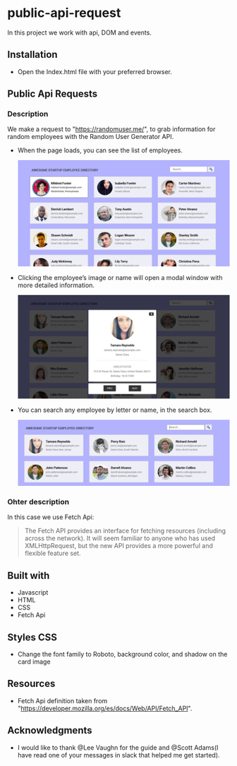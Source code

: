 # public-api-request

In this project we work with api, DOM and events.

## Installation

-   Open the Index.html file with your preferred browser.

## **Public Api Requests**

### Description

We make a request to "https://randomuser.me/", to grab information for random employees with the Random User Generator API.

-   When the page loads, you can see the list of employees.

    ![](/mockups/employee_directory.png)

-   Clicking the employee’s image or name will open a modal window with more detailed information.

    ![](/mockups/employee_overlay.png)

-   You can search any employee by letter or name, in the search box.

    ![](/mockups/search.png)

### Ohter description

In this case we use Fetch Api:

> The Fetch API provides an interface for fetching resources (including across the network). It will seem familiar to anyone who has used XMLHttpRequest, but the new API provides a more powerful and flexible feature set.

## Built with

-   Javascript
-   HTML
-   CSS
-   Fetch Api

## Styles CSS

-   Change the font family to Roboto, background color, and shadow on the card image

## Resources

-   Fetch Api definition taken from "https://developer.mozilla.org/es/docs/Web/API/Fetch_API".

## Acknowledgments

-   I would like to thank @Lee Vaughn for the guide and @Scott Adams(I have read one of your messages in slack that helped me get started).
